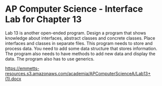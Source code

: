 # AP Computer Science - Interface Lab for Chapter 13

Lab 13 is another open-ended program. Design a program that shows knowledge about interfaces, abstract classes and concrete classes. Place interfaces and classes in separate files. This program needs to store and process data. You need to add some data structure that stores information. The program also needs to have methods to add new data and display the data. The program also has to use generics.

https://emmetts-resources.s3.amazonaws.com/academia/APComputerScienceA/Lab13+(1).docx
